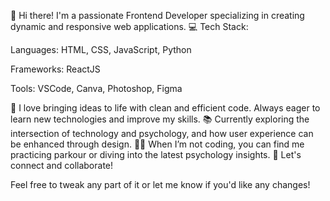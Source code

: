 👋 Hi there! I'm a passionate Frontend Developer specializing in creating dynamic and responsive web applications. 
💻 Tech Stack:

Languages: HTML, CSS, JavaScript, Python  

Frameworks: ReactJS  

Tools: VSCode, Canva, Photoshop, Figma


🌟 I love bringing ideas to life with clean and efficient code. Always eager to learn new technologies and improve my skills. 
📚 Currently exploring the intersection of technology and psychology, and how user experience can be enhanced through design.
🏃‍♂️ When I’m not coding, you can find me practicing parkour or diving into the latest psychology insights.
🚀 Let's connect and collaborate! 

Feel free to tweak any part of it or let me know if you'd like any changes!
